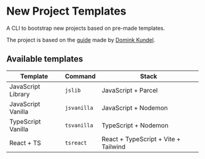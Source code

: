 # New Project Templates

A CLI to bootstrap new projects based on pre-made templates.

The project is based on the [guide](https://www.twilio.com/blog/how-to-build-a-cli-with-node-js)
made by [Domink Kundel](https://github.com/dkundel).

## Available templates

| Template | Command | Stack |
| - | - | - |
| JavaScript Library | `jslib` | JavaScript + Parcel |
| JavaScript Vanilla | `jsvanilla` | JavaScript + Nodemon |
| TypeScript Vanilla | `tsvanilla` | TypeScript + Nodemon |
| React + TS | `tsreact` | React + TypeScript + Vite + Tailwind |
